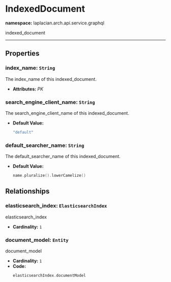 # **IndexedDocument**
**namespace:** laplacian.arch.api.service.graphql

indexed_document



---

## Properties

### index_name: `String`
The index_name of this indexed_document.
- **Attributes:** *PK*

### search_engine_client_name: `String`
The search_engine_client_name of this indexed_document.
- **Default Value:**
  ```kotlin
  "default"
  ```

### default_searcher_name: `String`
The default_searcher_name of this indexed_document.
- **Default Value:**
  ```kotlin
  name.pluralize().lowerCamelize()
  ```

## Relationships

### elasticsearch_index: `ElasticsearchIndex`
elasticsearch_index
- **Cardinality:** `1`

### document_model: `Entity`
document_model
- **Cardinality:** `1`
- **Code:**
  ```kotlin
  elasticsearchIndex.documentModel
  ```